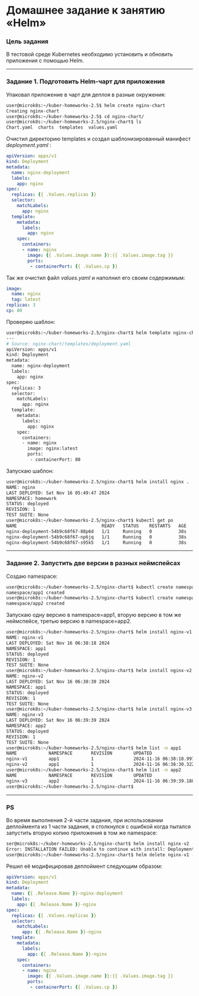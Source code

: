 # Домашнее задание к занятию «Helm»

### Цель задания

В тестовой среде Kubernetes необходимо установить и обновить приложения с помощью Helm.

------


### Задание 1. Подготовить Helm-чарт для приложения

Упаковал приложение в чарт для деплоя в разные окружения:
```bash 
user@microk8s:~/kuber-homeworks-2.5$ helm create nginx-chart
Creating nginx-chart
user@microk8s:~/kuber-homeworks-2.5$ cd nginx-chart/
user@microk8s:~/kuber-homeworks-2.5/nginx-chart$ ls
Chart.yaml  charts  templates  values.yaml
```

Очистил директорию templates и создал шаблонизированный манифест _deployment.yaml_ :
```yml
apiVersion: apps/v1
kind: Deployment
metadata:
  name: nginx-deployment
  labels:
    app: nginx
spec:
  replicas: {{ .Values.replicas }}
  selector:
    matchLabels:
      app: nginx
  template:
    metadata:
      labels:
        app: nginx
    spec:
      containers:
      - name: nginx
        image: {{ .Values.image.name }}:{{ .Values.image.tag }}
        ports:
         - containerPort: {{ .Values.cp }}

```
Так же очистил файл _values.yaml_ и наполнил его своим содержимым:
```yml
image:
  name: nginx
  tag: latest
replicas: 3
cp: 80
```
Проверяю шаблон:
```bash
user@microk8s:~/kuber-homeworks-2.5/nginx-chart$ helm template nginx-chart .
---
# Source: nginx-chart/templates/deployment.yaml
apiVersion: apps/v1
kind: Deployment
metadata:
  name: nginx-deployment
  labels:
    app: nginx
spec:
  replicas: 3
  selector:
    matchLabels:
      app: nginx
  template:
    metadata:
      labels:
        app: nginx
    spec:
      containers:
      - name: nginx
        image: nginx:latest
        ports:
         - containerPort: 80
```
Запускаю шаблон:
```bash
user@microk8s:~/kuber-homeworks-2.5/nginx-chart$ helm install nginx .
NAME: nginx
LAST DEPLOYED: Sat Nov 16 05:49:47 2024
NAMESPACE: homework
STATUS: deployed
REVISION: 1
TEST SUITE: None
user@microk8s:~/kuber-homeworks-2.5/nginx-chart$ kubectl get po
NAME                                READY   STATUS    RESTARTS   AGE
nginx-deployment-54b9c68f67-88p6d   1/1     Running   0          38s
nginx-deployment-54b9c68f67-np6jq   1/1     Running   0          38s
nginx-deployment-54b9c68f67-s95k5   1/1     Running   0          38s
```

------
### Задание 2. Запустить две версии в разных неймспейсах
Создаю namespace:
```bash
user@microk8s:~/kuber-homeworks-2.5/nginx-chart$ kubectl create namespace app1
namespace/app1 created
user@microk8s:~/kuber-homeworks-2.5/nginx-chart$ kubectl create namespace app2
namespace/app2 created
```

Запускаю одну версию в namespace=app1, вторую версию в том же неймспейсе, третью версию в namespace=app2.
```bash
user@microk8s:~/kuber-homeworks-2.5/nginx-chart$ helm install nginx-v1 . --namespace app1 --set image.tag=1.21.0
NAME: nginx-v1
LAST DEPLOYED: Sat Nov 16 06:38:18 2024
NAMESPACE: app1
STATUS: deployed
REVISION: 1
TEST SUITE: None
user@microk8s:~/kuber-homeworks-2.5/nginx-chart$ helm install nginx-v2 . --namespace app1 --set image.tag=1.21.1
NAME: nginx-v2
LAST DEPLOYED: Sat Nov 16 06:38:30 2024
NAMESPACE: app1
STATUS: deployed
REVISION: 1
TEST SUITE: None
user@microk8s:~/kuber-homeworks-2.5/nginx-chart$ helm install nginx-v3 . --namespace app2 --set image.tag=1.21.2
NAME: nginx-v3
LAST DEPLOYED: Sat Nov 16 06:39:39 2024
NAMESPACE: app2
STATUS: deployed
REVISION: 1
TEST SUITE: None
user@microk8s:~/kuber-homeworks-2.5/nginx-chart$ helm list -n app1
NAME            NAMESPACE       REVISION        UPDATED                                 STATUS          CHART                   APP VERSION
nginx-v1        app1            1               2024-11-16 06:38:18.997164833 +0000 UTC deployed        nginx-chart-0.1.0       1.16.0     
nginx-v2        app1            1               2024-11-16 06:38:30.322145651 +0000 UTC deployed        nginx-chart-0.1.0       1.16.0     
user@microk8s:~/kuber-homeworks-2.5/nginx-chart$ helm list -n app2
NAME            NAMESPACE       REVISION        UPDATED                                 STATUS          CHART                   APP VERSION
nginx-v3        app2            1               2024-11-16 06:39:39.18888957 +0000 UTC  deployed        nginx-chart-0.1.0       1.16.0     
user@microk8s:~/kuber-homeworks-2.5/nginx-chart$ 
```

------

### PS 
Во время выполнения 2-й части задания, при использовании деплоймента из 1 части задания, я столкнулся с ошибкой когда пытался запустить вторую копию приложения в том же namespace:
```bash
ser@microk8s:~/kuber-homeworks-2.5/nginx-chart$ helm install nginx-v2 . --namespace app1 --set image.tag=1.21.1 
Error: INSTALLATION FAILED: Unable to continue with install: Deployment "nginx-deployment" in namespace "app1" exists and cannot be imported into the current release: invalid ownership metadata; annotation validation error: key "meta.helm.sh/release-name" must equal "nginx-v2": current value is "nginx-v1"
user@microk8s:~/kuber-homeworks-2.5/nginx-chart$ helm delete nginx-v1 -n app1
```
Решил её модифицировав деплоймент следующим образом:
```yml
apiVersion: apps/v1
kind: Deployment
metadata:
  name: {{ .Release.Name }}-nginx-deployment
  labels:
    app: {{ .Release.Name }}-nginx
spec:
  replicas: {{ .Values.replicas }}
  selector:
    matchLabels:
      app: {{ .Release.Name }}-nginx
  template:
    metadata:
      labels:
        app: {{ .Release.Name }}-nginx
    spec:
      containers:
      - name: nginx
        image: {{ .Values.image.name }}:{{ .Values.image.tag }}
        ports:
         - containerPort: {{ .Values.cp }}
```

